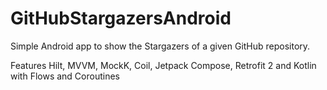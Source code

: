 # GitHubStargazersAndroid
Simple Android app to show the Stargazers of a given GitHub repository.

Features Hilt, MVVM, MockK, Coil, Jetpack Compose, Retrofit 2 and Kotlin with Flows and Coroutines
